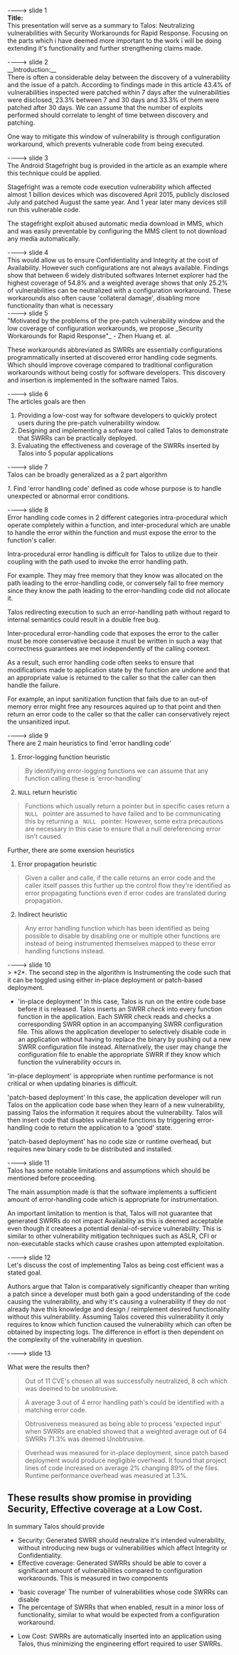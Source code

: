 ----> slide 1<br/>
__Title:__<br/>
This presentation will serve as a summary to Talos: Neutralizing vulnerabilities with Security Workarounds for Rapid Response. Focusing on the parts which i have deemed more important to the work i will be doing extending it's functionality and further strengthening claims made.

<div style="page-break-before: always;"></div> 
----> slide 2<br/>
__Introduction:__<br/>
There is often a considerable delay between the discovery of a vulnerability and the issue of a patch. According to findings made in this article 43.4% of vulnerabilities inspected were patched within 7 days after the vulnerabilities were disclosed, 23.3% between 7 and 30 days and 33.3% of them were patched after 30 days. We can assume that the number of exploits performed should correlate to lenght of time between discovery and patching. 

One way to mitigate this window of vulnerability is through configuration workaround, which prevents vulnerable code from being executed.

<div style="page-break-before: always;"></div> 
----> slide 3<br/>
The Android Stagefright bug is provided in the article as an example where this technique could be applied. 

Stagefright was a remote code execution vulnerability which affected almost 1 billion devices which was discovered April 2015, publicly disclosed July and patched August the same year. And 1 year later many devices still run this vulnerable code.

The stagefright exploit abused automatic media download in MMS, which and was easily preventable by configuring the MMS client to not download any media automatically.

<div style="page-break-before: always;"></div> 
----> slide 4<br/>
This would allow us to ensure Confidentiality and Integrity at the cost of Availability. However such configurations are not always available. Findings show that between 6 widely distributed softwares Internet explorer had the highest coverage of 54.8% and a weighted average shows that only 25.2% of vulnerabilities can be neutralized with a configuration workaround. These workarounds also often cause 'collateral damage', disabling more functionality than what is necessary

<div style="page-break-before: always;"></div> 
----> slide 5<br/>
"Motivated by the problems of the pre-patch vulnerability window and the low coverage of configuration workarounds, we propose _Security Workarounds for Rapid Response"_ - Zhen Huang et. al.

These workarounds abbreviated as SWRRs are essentially configurations programmatically inserted at discovered error handling code segments. Which should improve coverage compared to traditional configuration workarounds without being costly for software developers. This discovery and insertion is implemented in the software named Talos.
 
<div style="page-break-before: always;"></div> 
----> slide 6<br/>
The articles goals are then

 1. Providing a low-cost way for software developers to quickly protect users during the pre-patch vulnerability window.
 2. Designing and implementing a sofware tool called Talos to demonstrate that SWRRs can be practically deployed. 
 3. Evaluating the effectiveness and coverage of the SWRRs inserted by Talos into 5 popular applications

<div style="page-break-before: always;"></div> 
----> slide 7<br/>
Talos can be broadly generalized as a 2 part algorithm

*1*. Find 'error handling code' defined as code whose purpose is to handle unexpected or abnormal error conditions. 

<div style="page-break-before: always;"></div> 
----> slide 8<br/>
Error handling code comes in 2 different categories intra-procedural which operate completely within a function, and inter-procedural which are unable to handle the error within the function and must expose the error to the function's caller. 

Intra-procedural error handling is difficult for Talos to utilize due to their coupling with the path used to invoke the error handling path. 

For example. They may free memory that they know was allocated on the path leading to the error-handling code, or conversely fail to free memory since they know the path leading to the error-handling code did not allocate it. 

Talos redirecting execution to such an error-handling path without regard to internal semantics could result in a double free bug. 

Inter-procedural error-handling code that exposes the error to the caller must be more conservative because it must be written in such a way that correctness guarantees are met independently of the calling context. 

As a result, such error handling code often seeks to ensure that modifications made to application state by the function are undone and that an appropriate value is returned to the caller so that the caller can then handle the failure.

For example, an input sanitization function that fails due to an out-of memory error might free any resources aquired up to that point and then return an error code to the caller so that the caller can conservatively reject the unsanitized input.

<div style="page-break-before: always;"></div> 
----> slide 9<br/>
 There are 2 main heuristics to find 'error handling code'

 1. Error-logging function heuristic
 > By identifying error-logging functions we can assume that any function calling these is 'error-handling'
 2. <code>NULL</code> return heuristic
 > Functions which usually return a pointer but in specific cases return a <code> NULL </code> pointer are assumed to have failed and to be communicating this by returning a <code> NULL </code> pointer. However, some extra precautions are necessary in this case to ensure that a null dereferencing error isn't caused.

Further, there are some exension heuristics
 
 1. Error propagation heuristic
 > Given a caller and calle, if the calle returns an error code and the caller itself passes this further up the control flow they're identified as error propagating functions even if error codes are translated during propagation.
 2. Indirect heuristic
 > Any error handling function which has been identified as being possible to disable by disabling one or multiple other functions are instead of being instrumented themselves mapped to these error handling functions instead.

<div style="page-break-before: always;"></div> 
----> slide 10<br/>
> *2*. The second step in the algorithm is Instrumenting the code such that it can be toggled using either in-place deployment or patch-based deployment.  

 - 'in-place deployment' In this case, Talos is run on the entire code base before it is released. Talos inserts an SWRR *check* into every function function in the application. Each SWRR check reads and checks a corresponding SWRR option in an accompanying SWRR configuration file. This allows the application developer to selectively disable code in an application without having to replace the binary by pushing out a new SWRR configuration file instead. Alternatively, the user may change the configuration file to enable the appropriate SWRR if they know which function the vulnerability occurs in.

 'in-place deployment' is appropriate when runtime performance is not critical or when updating binaries is difficult.

 'patch-based deployment' In this case, the application developer will run Talos on the application code base when they learn of a new vulnerability, passing Talos the information it requires about the vulnerability. Talos will then insert code that disables vulnerable functions by triggering error-handling code to return the application to a 'good' state.

 'patch-based deployment' has no code size or runtime overhead, but requires new binary code to be distributed and installed.

<div style="page-break-before: always;"></div> 
----> slide 11<br/>
Talos has some notable limitations and assumptions which should be mentioned before proceeding. 

The main assumption made is that the software implements a sufficient amount of error-handling code which is appropriate for instrumentation.

An important limitation to mention is that, Talos will not guarantee that generated SWRRs do not impact Availability as this is deemed acceptable even though it createes a potential denial-of-service vulnerability. This is similar to other vulnerability mitigation techniques such as ASLR, CFI or non-executable stacks which cause crashes upon attempted exploitation.

<div style="page-break-before: always;"></div> 
----> slide 12<br/>
Let's discuss the cost of implementing Talos as being cost efficient was a stated goal.

Authors argue that Talon is comparatively significantly cheaper than writing a patch since a developer must both gain a good understanding of the code causing the vulnerability, and why it's causing a vulnerability if they do not already have this knowledge and design / reimplement desired functionality without this vulnerability. Assuming Talos covered this vulnerability it only requires to know which function caused the vulnerability which can often be obtained by inspecting logs. The difference in effort is then dependent on the complexity of the vulnerability in question.


<div style="page-break-before: always;"></div> 
----> slide 13<br/>

What were the results then?
> Out of 11 CVE's chosen all was successfully neutralized, 8 och which was deemed to be unobtrusive. 

> A average 3 out of 4 error handling path's could be identified with a matching error code.

> Obtrusiveness measured as being able to process 'expected input' when SWRRs are enabled showed that a weighted average out of 64 SWRRs 71.3% was deemed Unobtrusive.

> Overhead was measured for in-place deployment, since patch based deployment would produce negligible overhead. It found that project lines of code increased on average 2% changing 89% of the files. Runtime performance overhead was measured at 1.3%.

These results show promise in providing Security, Effective coverage at a Low Cost.
------------------
In summary Talos should provide
 - Security: Generated SWRR should neutralize it's intended vulnerability, without introducing new bugs or vulnerabilities which affect Integrity or Confidentiality.
 - Effective coverage: Generated SWRRs should be able to cover a significant amount of vulnerabilities compared to configuration workarounds. This is measured in two components
  * 'basic coverage' The number of vulnerabilities whose code SWRRs can disable
  * The percentage of SWRRs that when enabled, result in a minor loss of functionality, similar to what would be expected from a configuration workaround.
 - Low Cost: SWRRs are automatically inserted into an application using Talos, thus minimizing the engineering effort required to user SWRRs.